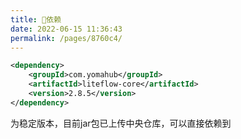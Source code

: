 ```yaml
---
title: 🧬依赖
date: 2022-06-15 11:36:43
permalink: /pages/8760c4/
---
```


```xml
<dependency>
	<groupId>com.yomahub</groupId>
    <artifactId>liteflow-core</artifactId>
	<version>2.8.5</version>
</dependency>
```
为稳定版本，目前jar包已上传中央仓库，可以直接依赖到